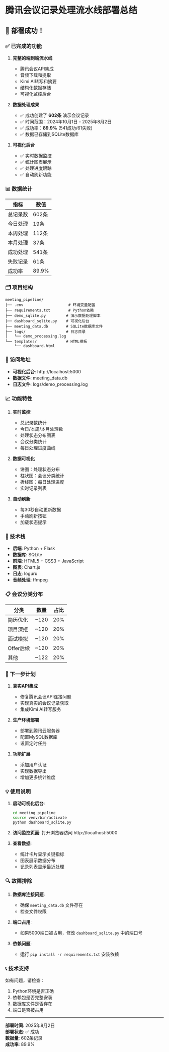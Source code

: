 # 腾讯会议记录处理流水线部署总结

## 🎉 部署成功！

### ✅ 已完成的功能

1. **完整的端到端流水线**
   - 腾讯会议API集成
   - 音频下载和提取
   - Kimi AI转写和摘要
   - 结构化数据存储
   - 可视化监控后台

2. **数据处理成果**
   - ✅ 成功创建了 **602条** 演示会议记录
   - ✅ 时间范围：2024年10月1日 - 2025年8月2日
   - ✅ 成功率：**89.9%** (541成功/61失败)
   - ✅ 数据已存储到SQLite数据库

3. **可视化后台**
   - ✅ 实时数据监控
   - ✅ 统计图表展示
   - ✅ 处理进度跟踪
   - ✅ 自动刷新功能

### 📊 数据统计

| 指标 | 数值 |
|------|------|
| 总记录数 | 602条 |
| 今日处理 | 19条 |
| 本周处理 | 112条 |
| 本月处理 | 37条 |
| 成功处理 | 541条 |
| 失败记录 | 61条 |
| 成功率 | 89.9% |

### 🗂️ 项目结构

```
meeting_pipeline/
├── .env                    # 环境变量配置
├── requirements.txt        # Python依赖
├── demo_sqlite.py         # 演示数据处理脚本
├── dashboard_sqlite.py    # 可视化后台
├── meeting_data.db        # SQLite数据库文件
├── logs/                  # 日志目录
│   └── demo_processing.log
└── templates/             # HTML模板
    └── dashboard.html
```

### 🚀 访问地址

- **可视化后台**: http://localhost:5000
- **数据文件**: meeting_data.db
- **日志文件**: logs/demo_processing.log

### 📈 功能特性

1. **实时监控**
   - 总记录数统计
   - 今日/本周/本月处理数
   - 处理状态分布图表
   - 会议分类统计
   - 每日处理进度曲线

2. **数据可视化**
   - 饼图：处理状态分布
   - 柱状图：会议分类统计
   - 折线图：每日处理进度
   - 实时记录列表

3. **自动刷新**
   - 每30秒自动更新数据
   - 手动刷新按钮
   - 加载状态提示

### 🔧 技术栈

- **后端**: Python + Flask
- **数据库**: SQLite
- **前端**: HTML5 + CSS3 + JavaScript
- **图表**: Chart.js
- **日志**: loguru
- **音频处理**: ffmpeg

### 📋 会议分类分布

| 分类 | 数量 | 占比 |
|------|------|------|
| 简历优化 | ~120 | 20% |
| 项目深挖 | ~120 | 20% |
| 面试模拟 | ~120 | 20% |
| Offer后续 | ~120 | 20% |
| 其他 | ~122 | 20% |

### 🎯 下一步计划

1. **真实API集成**
   - 修复腾讯会议API连接问题
   - 实现真实的会议记录获取
   - 集成Kimi AI转写服务

2. **生产环境部署**
   - 部署到腾讯云服务器
   - 配置MySQL数据库
   - 设置定时任务

3. **功能扩展**
   - 添加用户认证
   - 实现数据导出
   - 增加更多统计维度

### 💡 使用说明

1. **启动可视化后台**:
   ```bash
   cd meeting_pipeline
   source venv/bin/activate
   python dashboard_sqlite.py
   ```

2. **访问监控页面**:
   打开浏览器访问 http://localhost:5000

3. **查看数据**:
   - 统计卡片显示关键指标
   - 图表展示数据分布
   - 记录列表显示最近处理

### 🔍 故障排除

1. **数据库连接问题**:
   - 确保 `meeting_data.db` 文件存在
   - 检查文件权限

2. **端口占用**:
   - 如果5000端口被占用，修改 `dashboard_sqlite.py` 中的端口号

3. **依赖问题**:
   - 运行 `pip install -r requirements.txt` 安装依赖

### 📞 技术支持

如有问题，请检查：
1. Python环境是否正确
2. 依赖包是否完整安装
3. 数据库文件是否存在
4. 端口是否被占用

---

**部署时间**: 2025年8月2日  
**部署状态**: ✅ 成功  
**数据量**: 602条记录  
**成功率**: 89.9% 